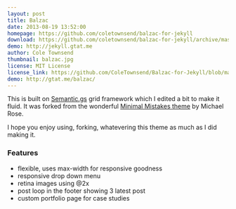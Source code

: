 ```yaml
---
layout: post
title: Balzac
date: 2013-08-19 13:52:00
homepage: https://github.com/coletownsend/balzac-for-jekyll
download: https://github.com/coletownsend/balzac-for-jekyll/archive/master.zip
demo: http://jekyll.gtat.me
author: Cole Townsend
thumbnail: balzac.jpg
license: MIT License
license_link: https://github.com/ColeTownsend/Balzac-for-Jekyll/blob/master/LICENSE
demo: http://gtat.me/balzac/
---
```


This is built on [Semantic.gs](http://semantic.gs/) grid framework
which I edited a bit to make it fluid. It was forked from the wonderful
[Minimal Mistakes theme](https://github.com/mmistakes/minimal-mistakes)
by Michael Rose.

I hope you enjoy using, forking, whatevering this theme as much as I
did making it.

### Features

* flexible, uses max-width for responsive goodness
* responsive drop down menu
* retina images using @2x
* post loop in the footer showing 3 latest post
* custom portfolio page for case studies
